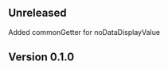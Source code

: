 Unreleased
---------------

Added commonGetter for noDataDisplayValue

Version 0.1.0
---------------